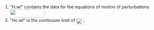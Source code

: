 

1. "H.wl" contains the data for the equations of motion of perturbations <img src="/tex/2ebea1f3932b25d05e61082ae6bf8787.svg?invert_in_darkmode&sanitize=true" align=middle width=112.23839549999998pt height=27.15900329999998pt/>.
2. "Hc.wl" is the continuum limit of <img src="/tex/d018a8c9d49bd17f8a92f9f17e523b6c.svg?invert_in_darkmode&sanitize=true" align=middle width=24.419810249999994pt height=22.465723500000017pt/>.
